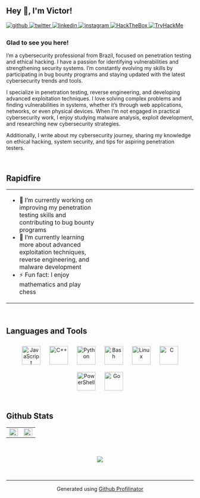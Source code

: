 ## Hey 👋, I'm Victor!  

<a href="https://github.com/vituwc" target="_blank">
  <img src="https://img.shields.io/badge/github-%2324292e.svg?&style=for-the-badge&logo=github&logoColor=white" alt="github" style="margin-bottom: 5px;" />
</a>
<a href="https://twitter.com/vituwc" target="_blank">
  <img src="https://img.shields.io/badge/twitter-%2300acee.svg?&style=for-the-badge&logo=twitter&logoColor=white" alt="twitter" style="margin-bottom: 5px;" />
</a>
<a href="https://linkedin.com/in/vituwc" target="_blank">
  <img src="https://img.shields.io/badge/linkedin-%231E77B5.svg?&style=for-the-badge&logo=linkedin&logoColor=white" alt="linkedin" style="margin-bottom: 5px;" />
</a>
<a href="https://instagram.com/vituwc" target="_blank">
  <img src="https://img.shields.io/badge/instagram-%23000000.svg?&style=for-the-badge&logo=instagram&logoColor=white" alt="instagram" style="margin-bottom: 5px;" />
</a>
<a href="https://app.hackthebox.com/profile/1974932" target="_blank">
  <img src="https://img.shields.io/badge/HackTheBox-111927?style=for-the-badge&logo=hackthebox&logoColor=9FEF00" alt="HackTheBox" style="margin-bottom: 5px;" />
</a>
<a href="https://tryhackme.com/p/vituwc" target="_blank">
  <img src="https://img.shields.io/badge/TryHackMe-111927?style=for-the-badge&logo=tryhackme&logoColor=white" alt="TryHackMe" style="margin-bottom: 5px;" />
</a>

### Glad to see you here!  
I’m a cybersecurity professional from Brazil, focused on penetration testing and ethical hacking. I have a passion for identifying vulnerabilities and strengthening security systems. I’m constantly evolving my skills by participating in bug bounty programs and staying updated with the latest cybersecurity trends and tools.

I specialize in penetration testing, reverse engineering, and developing advanced exploitation techniques. I love solving complex problems and finding vulnerabilities in systems, whether it’s through web applications, networks, or even physical devices. When I’m not engaged in practical cybersecurity work, I enjoy studying malware analysis, exploit development, and researching new cybersecurity strategies.

Additionally, I write about my cybersecurity journey, sharing my knowledge on ethical hacking, system security, and tips for aspiring penetration testers.

<br/>

## Rapidfire  
<table><tr><td valign="top" width="50%">

- 🔭 I’m currently working on improving my penetration testing skills and contributing to bug bounty programs  
- 🌱 I’m currently learning more about advanced exploitation techniques, reverse engineering, and malware development  
- ⚡ Fun fact: I enjoy mathematics and play chess  

</td><td valign="top" width="50%"></td></tr></table>  

<br/>

## Languages and Tools  
<div align="center">  
<a href="https://www.javascript.com/" target="_blank"><img style="margin: 10px" src="https://profilinator.rishav.dev/skills-assets/javascript-original.svg" alt="JavaScript" height="50" /></a>  
<a href="https://www.cplusplus.com/" target="_blank"><img style="margin: 10px" src="https://profilinator.rishav.dev/skills-assets/cplusplus-original.svg" alt="C++" height="50" /></a>  
<a href="https://www.python.org/" target="_blank"><img style="margin: 10px" src="https://profilinator.rishav.dev/skills-assets/python-original.svg" alt="Python" height="50" /></a>  
<a href="https://www.gnu.org/software/bash/" target="_blank"><img style="margin: 10px" src="https://profilinator.rishav.dev/skills-assets/gnu_bash-icon.svg" alt="Bash" height="50" /></a>  
<a href="https://www.linux.org/" target="_blank"><img style="margin: 10px" src="https://profilinator.rishav.dev/skills-assets/linux-original.svg" alt="Linux" height="50" /></a>  
<a href="https://www.cprogramming.com/" target="_blank"><img style="margin: 10px" src="https://profilinator.rishav.dev/skills-assets/c-original.svg" alt="C" height="50" /></a>  
<a href="https://docs.microsoft.com/en-us/powershell/" target="_blank"><img style="margin: 10px" src="https://profilinator.rishav.dev/skills-assets/powershell.png" alt="PowerShell" height="50" /></a>  
<a href="https://go.dev/" target="_blank"><img style="margin: 10px" src="https://profilinator.rishav.dev/skills-assets/go-original.svg" alt="Go" height="50" /></a>  
</div>  

<br/>

## Github Stats  
<table><tr><td valign="top" width="50%">

<img src="https://github-readme-stats.vercel.app/api?username=vituwc&show_icons=true&count_private=true&hide_border=true" align="left" style="width: 100%" />

</td><td valign="top" width="50%">

<img src="https://github-readme-stats.vercel.app/api/top-langs/?username=vituwc&hide_border=true&layout=compact" align="left" style="width: 100%" />

</td></tr></table>  

<br/>  

<br/>  

<div align="center">
<img src="https://komarev.com/ghpvc/?username=vituwc&&style=flat-square" align="center" />
</div>  

<br/>  

<br />

----
<div align="center">Generated using <a href="https://profilinator.rishav.dev/" target="_blank">Github Profilinator</a></div>
